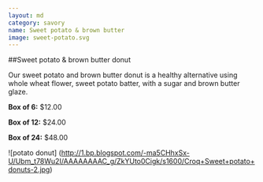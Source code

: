 ```yaml
---
layout: md
category: savory
name: Sweet potato & brown butter
image: sweet-potato.svg
---
```


##Sweet potato & brown butter donut

Our sweet potato and brown butter donut is a healthy alternative using whole wheat flower, sweet potato batter, with a sugar and brown butter glaze. 

**Box of 6:** $12.00

**Box of 12:** $24.00

**Box of 24:** $48.00

![potato donut] (http://1.bp.blogspot.com/-ma5CHhxSx-U/Ubm_t78Wu2I/AAAAAAAAC_g/ZkYUto0Cigk/s1600/Croq+Sweet+potato+donuts-2.jpg)